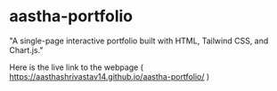 # aastha-portfolio
 "A single-page interactive portfolio built with HTML, Tailwind CSS, and Chart.js."

 Here is the live link to the webpage ( https://aasthashrivastav14.github.io/aastha-portfolio/ )

